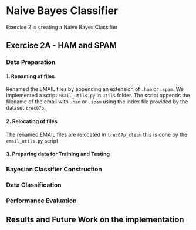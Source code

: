 # Naive Bayes Classifier
Exercise 2 is creating a Naive Bayes Classifier

Exercise 2A - HAM and SPAM
--------------------------

### Data Preparation
#### 1. Renaming of files 
Renamed the EMAIL files by appending an extension of `.ham` or `.spam`. We implemented a script `email_utils.py` in `utils` folder. The script appends the filename of the email with `.ham` or `.spam` using the index file provided by the dataset `trec07p`.

#### 2. Relocating of files
The renamed EMAIL files are relocated in `trec07p_clean` this is done by the `email_utils.py` script

#### 3. Preparing data for Training and Testing

### Bayesian Classifier Construction

### Data Classification

### Performance Evaluation

## Results and Future Work on the implementation